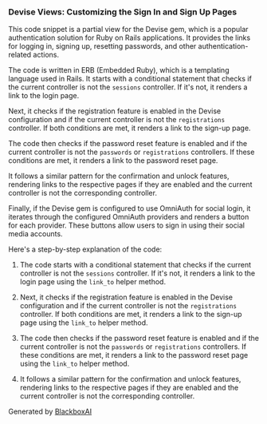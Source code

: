  ### Devise Views: Customizing the Sign In and Sign Up Pages

This code snippet is a partial view for the Devise gem, which is a popular authentication solution for Ruby on Rails applications. It provides the links for logging in, signing up, resetting passwords, and other authentication-related actions.

The code is written in ERB (Embedded Ruby), which is a templating language used in Rails. It starts with a conditional statement that checks if the current controller is not the `sessions` controller. If it's not, it renders a link to the login page.

Next, it checks if the registration feature is enabled in the Devise configuration and if the current controller is not the `registrations` controller. If both conditions are met, it renders a link to the sign-up page.

The code then checks if the password reset feature is enabled and if the current controller is not the `passwords` or `registrations` controllers. If these conditions are met, it renders a link to the password reset page.

It follows a similar pattern for the confirmation and unlock features, rendering links to the respective pages if they are enabled and the current controller is not the corresponding controller.

Finally, if the Devise gem is configured to use OmniAuth for social login, it iterates through the configured OmniAuth providers and renders a button for each provider. These buttons allow users to sign in using their social media accounts.

Here's a step-by-step explanation of the code:

1. The code starts with a conditional statement that checks if the current controller is not the `sessions` controller. If it's not, it renders a link to the login page using the `link_to` helper method.

2. Next, it checks if the registration feature is enabled in the Devise configuration and if the current controller is not the `registrations` controller. If both conditions are met, it renders a link to the sign-up page using the `link_to` helper method.

3. The code then checks if the password reset feature is enabled and if the current controller is not the `passwords` or `registrations` controllers. If these conditions are met, it renders a link to the password reset page using the `link_to` helper method.

4. It follows a similar pattern for the confirmation and unlock features, rendering links to the respective pages if they are enabled and the current controller is not the corresponding controller.

Generated by [BlackboxAI](https://www.blackbox.ai)